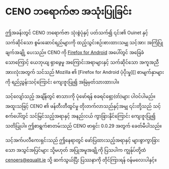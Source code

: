 # CENO ဘရောက်ဇာ အသုံးပြုခြင်း

ဤအခန်းတွင် CENO ဘရောက်ဇာ သုံးစွဲပုံနှင့် ပတ်သက်၍ ၎င်း၏ Ouinet နှင့် သက်ဆိုင်သော စွမ်းဆောင်ရည်များကို ထည့်သွင်းစဉ်းစားထားသမျှ သင့်အား အကြံပြုချက်အချို့ ပေးသည်။ CENO ကို [Firefox for Android][] အပေါ်တွင် အခြေခံသောကြောင့် ယေဘုယျ ရှာဖွေမှု အကြောင်းအရာများနှင့် သက်ဆိုင်သော အကူအညီအားလုံးအတွက် သင်သည် Mozilla ၏ [Firefox for Android ပံ့ပိုးမှု][] စာမျက်နှာများကို ရည်ညွှန်းသင့်ကြောင်း ကျေးဇူးပြု၍ အမြဲမှတ်သားထားပါ။

သင့်လျော်သည့် အချိန်တွင် စာသားကို ပုံဖော်ရန် စခရင်ရှော့(တ်)များ ပါဝင်ပါမည်။ အထူးသဖြင့် CENO ၏ ဖန်တီးတီထွင်မှု တိုးတက်လာသည်နှင့်အမျှ ၎င်းတို့သည်  သင့်စက်ပေါ်တွင် သင်မြင်သည့်အရာနှင့် အနည်းငယ် ကွာခြားနိုင်ကြောင်း ကျေးဇူးပြု၍  သတိပြုပါ။ ဤစာရွက်စာတမ်းသည် CENO ဗာရှင်း 0.0.29 အတွက် ခေတ်မီပါသည်။

သင့်အက်ပလီကေးရှင်းသည် ဤနေရာတွင် ဖော်ပြထားသည့်အရာနှင့် များစွာကွာခြားသော အသွင်အပြင်များ သို့မဟုတ် အပြုအမူအချို့ကို ပြသပါက ကျွန်ုပ်တို့ထံ [cenoers@equalit.ie](mailto:cenoers@equalit.ie) သို့ ဆက်သွယ်ပြီး ပြဿနာကို တိုင်ကြားရန် ဝန်မလေးပါနှင့်။

[Firefox for Android]: https://www.mozilla.org/firefox/android/
[Firefox for Android Support]: https://support.mozilla.org/en-US/products/mobile
